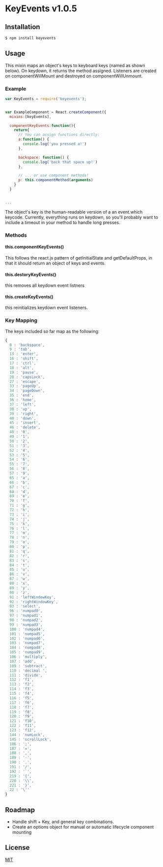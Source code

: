 KeyEvents v1.0.5
=================

Installation
------------
```bash
$ npm install keyevents

```
Usage
-----

This mixin maps an object's keys to keyboard keys (named as shown below). On keydown, it returns the method assigned. Listeners are created on componentWillMount and destroyed on componentWillUnmount.

### Example

``` js
var KeyEvents = require('keyevents');


var ExampleComponent = React.createComponent({
  mixins:[keyEvents],

  componentKeyEvents:function(){
    return{
      // You can assign functions directly:
      a:function() {
        console.log('you pressed a!')
      },

      backspace: function() {
        console.log('back that space up!')
      },

      // ... or use component methods!
      p: this.componentMethod(arguments)
    }
  }


...

```

The object's key is the human-readable version of a an event.which keycode. Currently, everything runs on keydown, so you'll probably want to include a timeout in your method to handle long presses.

### Methods

#### this.componentKeyEvents()
This follows the react.js pattern of getInitialState and getDefaultProps, in that it should return an object of keys and events.

#### this.destoryKeyEvents()
this removes all keydown event listners

#### this.createKeyEvents()
this reinitializes keydown event listeners.

### Key Mapping

The keys included so far map as the following:
``` js
{
  8 : 'backspace',
  9 : 'tab',
  13 : 'enter',
  16 : 'shift',
  17 : 'ctrl',
  18 : 'alt',
  19 : 'pause',
  20 : 'capsLock',
  27 : 'escape',
  33 : 'pageUp',
  34 : 'pageDown',
  35 : 'end',
  36 : 'home',
  37 : 'left',
  38 : 'up',
  39 : 'right',
  40 : 'down',
  45 : 'insert',
  46 : 'delete',
  48 : '0',
  49 : '1',
  50 : '2',
  51 : '3',
  52 : '4',
  53 : '5',
  54 : '6',
  55 : '7',
  56 : '8',
  57 : '9',
  65 : 'a',
  66 : 'b',
  67 : 'c',
  68 : 'd',
  69 : 'e',
  70 : 'f',
  71 : 'g',
  72 : 'h',
  73 : 'i',
  74 : 'j',
  75 : 'k',
  76 : 'l',
  77 : 'm',
  78 : 'n',
  79 : 'o',
  80 : 'p',
  81 : 'q',
  82 : 'r',
  83 : 's',
  84 : 't',
  85 : 'u',
  86 : 'v',
  87 : 'w',
  88 : 'x',
  89 : 'y',
  90 : 'z',
  91 : 'leftWindowKey',
  92 : 'rightWindowKey',
  93 : 'select',
  96 : 'numpad0',
  97 : 'numpad1',
  98 : 'numpad2',
  99 : 'numpad3',
  100 : 'numpad4',
  101 : 'numpad5',
  102 : 'numpad6',
  103 : 'numpad7',
  104 : 'numpad8',
  105 : 'numpad9',
  106 : 'multiply',
  107 : 'add',
  109 : 'subtract',
  110 : 'decimal ',
  111 : 'divide',
  112 : 'f1',
  113 : 'f2',
  114 : 'f3',
  115 : 'f4',
  116 : 'f5',
  117 : 'f6',
  118 : 'f7',
  119 : 'f8',
  120 : 'f9',
  121 : 'f10',
  122 : 'f11',
  123 : 'f12',
  144 : 'numLock',
  145 : 'scrollLock',
  186 : ';',
  187 : '=',
  188 : ',',
  189 : '-',
  190 : '.',
  191 : '/',
  192 : '`',
  219 : '{',
  220 : '\\',
  221 : '}',
  22 : '\''
}

```
## Roadmap
- Handle shift + Key, and general key combinations.
- Create an options object for manual or automatic lifecycle component mounting

## License
[MIT](https://github.com/matthewoden/keyevents-npm/blob/master/LICENSE)
